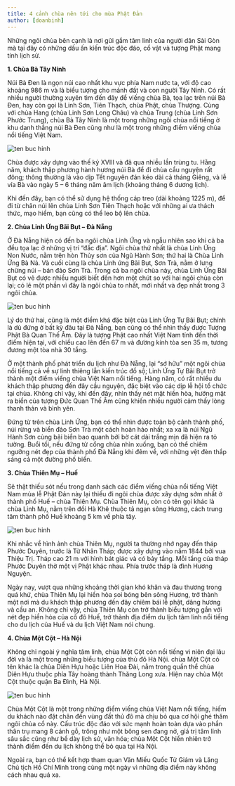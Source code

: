 ```yaml
---
title: 4 cảnh chùa nên tới cho mùa Phật Đản
author: [doanbinh]
---
```


Những ngôi chùa bên cạnh là nơi gửi gắm tâm linh của người dân Sài Gòn mà tại đây có những dấu ấn kiến trúc độc đáo, cổ vật và tượng Phật mang tính lịch sử.

**1. Chùa Bà Tây Ninh**

Núi Bà Đen là ngọn núi cao nhất khu vực phía Nam nước ta, với độ cao khoảng 986 m và là biểu tượng cho mảnh đất và con người Tây Ninh. Có rất nhiều người thường xuyên tìm đến đây để viếng chùa Bà, tọa lạc trên núi Bà Đen, hay còn gọi là Linh Sơn, Tiên Thạch, chùa Phật, chùa Thượng. Cùng với chùa Hang (chùa Linh Sơn Long Châu) và chùa Trung (chùa Linh Sơn Phước Trung), chùa Bà Tây Ninh là một trong những ngôi chùa nổi tiếng ở khu danh thắng núi Bà Đen cũng như là một trong những điểm viếng chùa nổi tiếng Việt Nam.

![ten buc hinh](https://blog.traveloka.com/source/uploads/sites/9/2018/05/diem-vieng-chua-viet-nam-14.jpg "ten buc hinh")

Chùa được xây dựng vào thế kỷ XVIII và đã qua nhiều lần trùng tu. Hằng năm, khách thập phương hành hương núi Bà để đi chùa cầu nguyện rất đông; thông thường là vào dịp Tết nguyên đán kéo dài cả tháng Giêng, và lễ vía Bà vào ngày 5 – 6 tháng năm âm lịch (khoảng tháng 6 dương lịch).

Khi đến đây, bạn có thể sử dụng hệ thống cáp treo (dài khoảng 1225 m), để đi từ chân núi lên chùa Linh Sơn Tiên Thạch hoặc với những ai ưa thách thức, mạo hiểm, bạn cũng có thể leo bộ lên chùa.

**2. Chùa Linh Ứng Bãi Bụt – Đà Nẵng**

Ở Đà Nẵng hiện có đến ba ngôi chùa Linh Ứng và ngẫu nhiên sao khi cả ba đều tọa lạc ở những vị trí “đắc địa”. Ngôi chùa thứ nhất là chùa Linh Ứng Non Nước, nằm trên hòn Thủy sơn của Ngũ Hành Sơn; thứ hai là Chùa Linh Ứng Bà Nà. Và cuối cùng là chùa Linh ứng Bãi Bụt, Sơn Trà, nằm ở lưng chừng núi – bán đảo Sơn Trà. Trong cả ba ngôi chùa này, chùa Linh Ứng Bãi Bụt có vẻ được nhiều người biết đến hơn một chút so với hai ngôi chùa còn lại; có lẽ một phần vì đây là ngôi chùa to nhất, mới nhất và đẹp nhất trong 3 ngôi chùa.

![ten buc hinh](https://blog.traveloka.com/source/uploads/sites/9/2018/05/diem-vieng-chua-viet-nam-17.jpg "ten buc hinh")

Lý do thứ hai, cũng là một điểm khá đặc biệt của Linh Ứng Tự Bãi Bụt; chính là dù đứng ở bất kỳ đâu tại Đà Nẵng, bạn cũng có thể nhìn thấy được Tượng Phật Bà Quan Thế Âm. Đây là tượng Phật cao nhất Việt Nam tính đến thời điểm hiện tại, với chiều cao lên đến 67 m và đường kính tòa sen 35 m, tương đương một tòa nhà 30 tầng.

Ở một thành phố phát triển du lịch như Đà Nẵng, lại “sớ hữu” một ngôi chùa nổi tiếng cả về sự linh thiêng lẫn kiến trúc đồ sộ; Linh Ứng Tự Bãi Bụt trở thành một điểm viếng chùa Việt Nam nổi tiếng. Hàng năm, có rất nhiều du khách thập phương đến đây cầu nguyện, đặc biệt vào các dịp lễ hội tổ chức tại chùa. Không chỉ vậy, khi đến đây, nhìn thấy nét mặt hiền hòa, hướng mặt ra biển của tượng Đức Quan Thế Âm cũng khiến nhiều người cảm thấy lòng thanh thản và bình yên.

Đứng từ trên chùa Linh Ứng, bạn có thể nhìn được toàn bộ cảnh thành phố, núi rừng và biển đảo Sơn Trà một cách hoàn hảo nhất; xa xa là núi Ngũ Hành Sơn cùng bãi biển bao quanh bởi bờ cát dài trắng mịn đã hiện ra tỏ tường. Buổi tối, nếu đứng từ cổng chùa nhìn xuống, bạn có thể chiêm ngưỡng nét đẹp của thành phố Đà Nẵng khi đêm về, với những vệt đèn thắp sáng cả một đường phố biển.

**3. Chùa Thiên Mụ – Huế**

Sẽ thật thiếu sót nếu trong danh sách các điểm viếng chùa nổi tiếng Việt Nam mùa lễ Phật Đản này lại thiếu đi ngôi chùa được xây dựng sớm nhất ở thành phố Huế – chùa Thiên Mụ. Chùa Thiên Mụ, còn có tên gọi khác là chùa Linh Mụ, nằm trên đồi Hà Khê thuộc tả ngạn sông Hương, cách trung tâm thành phố Huế khoảng 5 km về phía tây.

![ten buc hinh](https://blog.traveloka.com/source/uploads/sites/9/2018/05/diem-vieng-chua-viet-nam-43.jpg "ten buc hinh")

Khi nhắc về hình ảnh chùa Thiên Mụ, người ta thường nhớ ngay đến tháp Phước Duyên, trước là Từ Nhân Tháp; được xây dựng vào năm 1844 bởi vua Thiệu Trị. Tháp cao 21 m với hình bát giác và có bảy tầng. Mỗi tầng của tháp Phước Duyên thờ một vị Phật khác nhau. Phía trước tháp là đình Hương Nguyện.

Ngày nay, vượt qua những khoảng thời gian khó khăn và đau thương trong quá khứ, chùa Thiên Mụ lại hiền hòa soi bóng bên sông Hương, trở thành một nơi mà du khách thập phương đến đây chiêm bái lễ phật, dâng hương và cầu an. Không chỉ vậy, chùa Thiên Mụ còn trở thành biểu tượng gắn với nét đẹp hiền hòa của cố đô Huế, trở thành địa điểm du lịch tâm linh nổi tiếng cho du lịch của Huế và du lịch Việt Nam nói chung.

**4. Chùa Một Cột – Hà Nội**

Không chỉ ngoài ý nghĩa tâm linh, chùa Một Cột còn nổi tiếng vì niên đại lâu đời và là một trong những biểu tượng của thủ đô Hà Nội. chùa Một Cột có tên khác là chùa Diên Hựu hoặc Liên Hoa Đài, nằm trong quần thể chùa Diên Hựu thuộc phía Tây hoàng thành Thăng Long xưa. Hiện nay chùa Một Cột thuộc quận Ba Đình, Hà Nội.

![ten buc hinh](https://blog.traveloka.com/source/uploads/sites/9/2018/05/diem-vieng-chua-viet-nam-45.jpg "ten buc hinh")

Chùa Một Cột là một trong những điểm viếng chùa Việt Nam nổi tiếng, hiếm du khách nào đặt chân đến vùng đất thủ đô mà chịu bỏ qua cơ hội ghé thăm ngôi chùa cổ này. Cấu trúc độc đáo với sức mạnh hoàn toàn dựa vào phần thân trụ mang 8 cánh gỗ, trông như một bông sen đang nở, giá trị tâm linh sâu sắc cũng như bề dày lịch sử, văn hóa; chùa Một Cột hiển nhiên trở thành điểm đến du lịch không thể bỏ qua tại Hà Nội.

Ngoài ra, bạn có thể kết hợp tham quan Văn Miếu Quốc Tử Giám và Lăng Chủ tịch Hồ Chí Minh trong cùng một ngày vì những địa điểm này không cách nhau quá xa.




